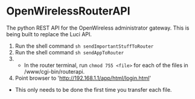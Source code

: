 OpenWirelessRouterAPI
=====================

The python REST API for the OpenWireless administrator gateway.
This is being built to replace the Luci API.

1.  Run the shell command `sh sendImportantStuffToRouter`
2.  Run the shell command `sh sendAppToRouter`
3.  * In the router terminal, run `chmod 755 <file>` for each of the files in /www/cgi-bin/routerapi.
4.  Point browser to 'http://192.168.1.1/app/html/login.html' 

* This only needs to be done the first time you transfer each file.
